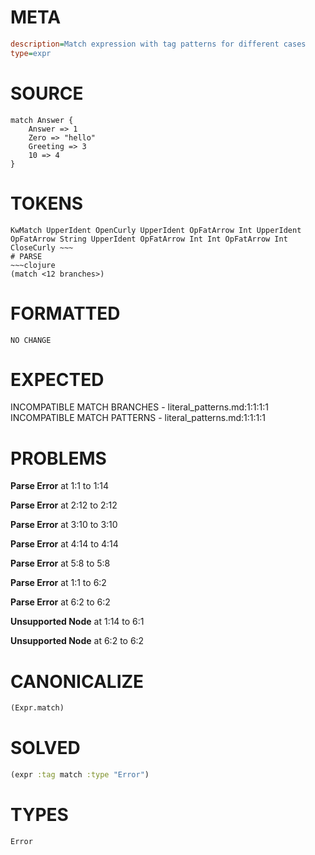 # META
~~~ini
description=Match expression with tag patterns for different cases
type=expr
~~~
# SOURCE
~~~roc
match Answer {
    Answer => 1
    Zero => "hello"
    Greeting => 3
    10 => 4
}
~~~
# TOKENS
~~~text
KwMatch UpperIdent OpenCurly UpperIdent OpFatArrow Int UpperIdent OpFatArrow String UpperIdent OpFatArrow Int Int OpFatArrow Int CloseCurly ~~~
# PARSE
~~~clojure
(match <12 branches>)
~~~
# FORMATTED
~~~roc
NO CHANGE
~~~
# EXPECTED
INCOMPATIBLE MATCH BRANCHES - literal_patterns.md:1:1:1:1
INCOMPATIBLE MATCH PATTERNS - literal_patterns.md:1:1:1:1
# PROBLEMS
**Parse Error**
at 1:1 to 1:14

**Parse Error**
at 2:12 to 2:12

**Parse Error**
at 3:10 to 3:10

**Parse Error**
at 4:14 to 4:14

**Parse Error**
at 5:8 to 5:8

**Parse Error**
at 1:1 to 6:2

**Parse Error**
at 6:2 to 6:2

**Unsupported Node**
at 1:14 to 6:1

**Unsupported Node**
at 6:2 to 6:2

# CANONICALIZE
~~~clojure
(Expr.match)
~~~
# SOLVED
~~~clojure
(expr :tag match :type "Error")
~~~
# TYPES
~~~roc
Error
~~~
